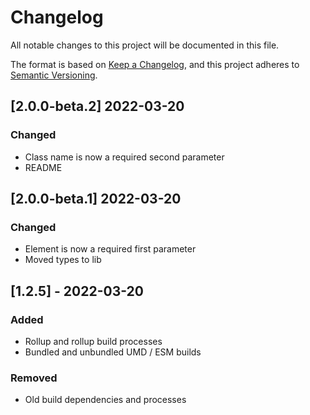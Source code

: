 # Changelog
All notable changes to this project will be documented in this file.

The format is based on [Keep a Changelog](https://keepachangelog.com/en/1.0.0/),
and this project adheres to [Semantic Versioning](https://semver.org/spec/v2.0.0.html).

## [2.0.0-beta.2] 2022-03-20
### Changed
- Class name is now a required second parameter
- README

## [2.0.0-beta.1] 2022-03-20
### Changed
- Element is now a required first parameter
- Moved types to lib

## [1.2.5] - 2022-03-20
### Added
- Rollup and rollup build processes
- Bundled and unbundled UMD / ESM builds

### Removed
- Old build dependencies and processes